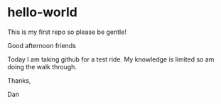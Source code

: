 # hello-world
This is my first repo so please be gentle!

Good afternoon friends

Today I am taking github for a test ride. My knowledge is limited so am doing the walk through. 

Thanks,

Dan
